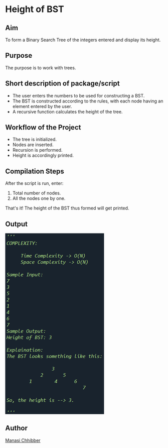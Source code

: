# Height of BST

## Aim

To form a Binary Search Tree of the integers entered and display its height.

## Purpose

The purpose is to work with trees.

## Short description of package/script

- The user enters the numbers to be used for constructing a BST.
- The BST is constructed according to the rules, with each node having an element entered by the user.
- A recursive function calculates the height of the tree.

## Workflow of the Project

- The tree is initialized.
- Nodes are inserted.
- Recursion is performed.
- Height is accordingly printed.

## Compilation Steps

After the script is run, enter:

1. Total number of nodes.
2. All the nodes one by one.

That's it! The height of the BST thus formed will get printed.

## Output

<img src="../Height of a BST/Images/ss.png">

## Author

[Manasi Chhibber](https://github.com/Manasi2001)
